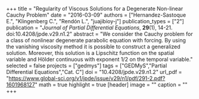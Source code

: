 +++
title = "Regularity of Viscous Solutions for a Degenerate Non-linear Cauchy Problem"
date = "2016-03-09"
authors = ["Hernandez-Sastoque E.", "Klingenberg C.", "Rendón L.", "juajibioy-j"]
publication_types = ["2"]
publication = "*Journal of Partial Differential Equations*, **29**(1), 14-21. doi:10.4208/jpde.v29.n1.2"
abstract = "We consider the Cauchy problem for a class of nonlinear degenerate parabolic equation with forcing. By using the vanishing viscosity method it is possible to construct a generalized solution. Moreover, this solution is a Lipschitz function on the spatial variable and Hölder continuous with exponent 1/2 on the temporal variable."
selected = false
projects = ["gedmys"]
tags = ["GEDMyS","Partial Differential Equations","Cat. C"]
doi = "10.4208/jpde.v29.n1.2"
url_pdf = "https://www.global-sci.org/v1/jpde/issue/v29/n1/pdf/291-2.pdf?1601968127"
math = true
highlight = true
[header]
image = ""
caption = ""
+++
